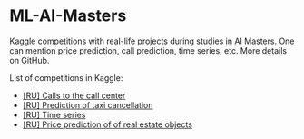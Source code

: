 # ML-AI-Masters

Kaggle competitions with real-life projects during studies in AI Masters. One can mention price prediction, call
prediction, time series, etc. More details on GitHub.

List of competitions in Kaggle:
- [[RU] Calls to the call center](https://www.kaggle.com/competitions/aim-2023-taxi/overview)
- [[RU] Prediction of taxi cancellation](https://www.kaggle.com/competitions/aim-2023-taxi?rvi=1)
- [[RU] Time series](https://www.kaggle.com/competitions/aim-2023/overview)
- [[RU] Price prediction of of real estate objects](https://www.kaggle.com/competitions/aim2023-guess-the-price?rvi=1)

